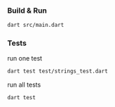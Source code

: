 ### Build & Run
```bash
dart src/main.dart
```
### Tests
run one test
```bash
dart test test/strings_test.dart
```
run all tests
```bash
dart test
```
